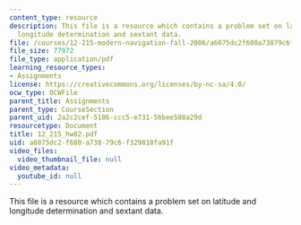 ```yaml
---
content_type: resource
description: This file is a resource which contains a problem set on latitude and
  longitude determination and sextant data.
file: /courses/12-215-modern-navigation-fall-2006/a6075dc2f680a73879c6f329810fa91f_12_215_hw02.pdf
file_size: 77972
file_type: application/pdf
learning_resource_types:
- Assignments
license: https://creativecommons.org/licenses/by-nc-sa/4.0/
ocw_type: OCWFile
parent_title: Assignments
parent_type: CourseSection
parent_uid: 2a2c2cef-5186-ccc5-e731-56bee588a29d
resourcetype: Document
title: 12_215_hw02.pdf
uid: a6075dc2-f680-a738-79c6-f329810fa91f
video_files:
  video_thumbnail_file: null
video_metadata:
  youtube_id: null
---
```

This file is a resource which contains a problem set on latitude and longitude determination and sextant data.